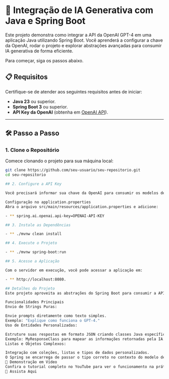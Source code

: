 # 🚀 Integração de IA Generativa com Java e Spring Boot  

Este projeto demonstra como integrar a API da OpenAI GPT-4 em uma aplicação Java utilizando Spring Boot. Você aprenderá a configurar a chave da OpenAI, rodar o projeto e explorar abstrações avançadas para consumir IA generativa de forma eficiente.  

Para começar, siga os passos abaixo.  

## 📋 Requisitos  
Certifique-se de atender aos seguintes requisitos antes de iniciar:  
- **Java 23** ou superior.  
- **Spring Boot 3** ou superior.  
- **API Key da OpenAI** (obtenha em [OpenAI API](https://platform.openai.com/signup)).  

---

## 🛠️ Passo a Passo  

### 1. Clone o Repositório  
Comece clonando o projeto para sua máquina local:  
```bash
git clone https://github.com/seu-usuario/seu-repositorio.git
cd seu-repositorio

## 2. Configure a API Key

Você precisará informar sua chave da OpenAI para consumir os modelos de IA.

Configuração no application.properties
Abra o arquivo src/main/resources/application.properties e adicione:

- ** spring.ai.openai.api-key=OPENAI-API-KEY

## 3. Instale as Dependências

- ** ./mvnw clean install

## 4. Execute o Projeto

- ** ./mvnw spring-boot:run

## 5. Acesse a Aplicação

Com o servidor em execução, você pode acessar a aplicação em:

- ** http://localhost:8080.

## Detalhes do Projeto
Este projeto aproveita as abstrações do Spring Boot para consumir a API da OpenAI de forma prática e poderosa.

Funcionalidades Principais
Envio de Strings Puras:

Envie prompts diretamente como texto simples.
Exemplo: "Explique como funciona o GPT-4."
Uso de Entidades Personalizadas:

Estruture suas respostas em formato JSON criando classes Java específicas.
Exemplo: MyResponseClass para mapear as informações retornadas pela IA.
Listas e Objetos Complexos:

Integração com coleções, listas e tipos de dados personalizados.
O Spring se encarrega de passar o tipo correto no contexto do modelo de linguagem.
🎥 Demonstração em Vídeo
Confira o tutorial completo no YouTube para ver o funcionamento na prática:
🔗 Assista Aqui






